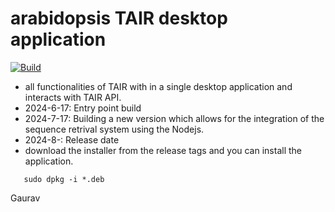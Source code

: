 # arabidopsis TAIR desktop application

 [![Build](https://github.com/gauravcodepro/arabidopsis-tair-application/actions/workflows/build.yml/badge.svg)](https://github.com/gauravcodepro/arabidopsis-tair-application/actions/workflows/build.yml)
 
- all functionalities of TAIR with in a single desktop application and interacts with TAIR API.
- 2024-6-17: Entry point build
- 2024-7-17: Building a new version which allows for the integration of the sequence retrival system using the Nodejs.
- 2024-8-: Release date
- download the installer from the release tags and you can install the application.
```
   sudo dpkg -i *.deb
```

Gaurav 
